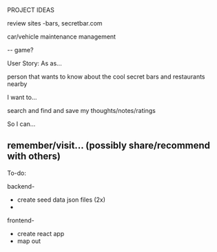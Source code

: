 PROJECT IDEAS

<!-- currency converter

countries
-flags

NASA

- near-earth stuff
- asteroids
- carrousel

space gazing
draw your own constellations

photo/meme/postcards -->

review sites
-bars, secretbar.com

<!-- -wines
-books -->

<!-- route tracker/planner/sharing

dictionary/translator
-urban
-yoda

growing guide- do your own farming

bank locator -->

car/vehicle maintenance management

--
game?

User Story:
As as...

person that wants to know about the cool secret bars and restaurants nearby

I want to...

search and find and save my thoughts/notes/ratings

So I can...

## remember/visit... (possibly share/recommend with others)

To-do:

backend-

- create seed data json files (2x)
-

frontend-

- create react app
- map out
